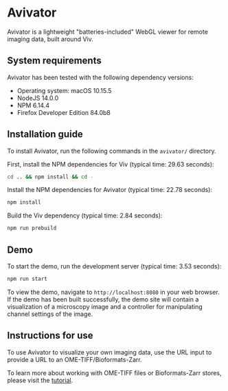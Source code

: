 # Avivator

Avivator is a lightweight "batteries-included" WebGL viewer for remote imaging data, built around Viv.

## System requirements

Avivator has been tested with the following dependency versions:
- Operating system: macOS 10.15.5
- NodeJS 14.0.0
- NPM 6.14.4
- Firefox Developer Edition 84.0b8

## Installation guide

To install Avivator, run the following commands in the `avivator/` directory.

First, install the NPM dependencies for Viv (typical time: 29.63 seconds):

```sh
cd .. && npm install && cd -
```

Install the NPM dependencies for Avivator (typical time: 22.78 seconds):

```sh
npm install
```

Build the Viv dependency (typical time: 2.84 seconds):

```sh
npm run prebuild
```

## Demo

To start the demo, run the development server (typical time: 3.53 seconds):

```sh
npm run start
```

To view the demo, navigate to `http://localhost:8080` in your web browser.
If the demo has been built successfully, the demo site will contain a visualization of a microscopy image and a controller for manipulating channel settings of the image.

## Instructions for use

To use Avivator to visualize your own imaging data, use the URL input to provide a URL to an OME-TIFF/Bioformats-Zarr.

To learn more about working with OME-TIFF files or Bioformats-Zarr stores, please visit the [tutorial](../tutorial/README.md).

